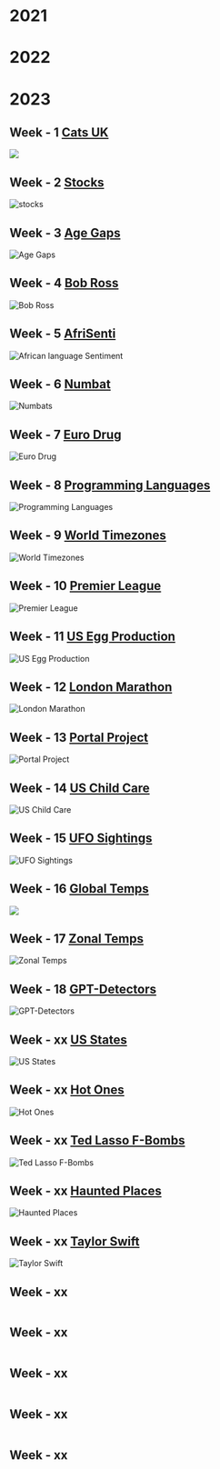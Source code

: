 





# 2021

# 2022

# 2023

## Week - 1 [Cats UK](https://github.com/natrivera/tidytuesday/tree/main/2023/2023-02-01)
![](2023/01-01-07/img.jpg)

## Week - 2 [Stocks](https://github.com/natrivera/tidytuesday/tree/main/2023/2023-02-07)
![stocks](2023/2023-02-07/stock_plot.png)


## Week - 3 [Age Gaps](https://github.com/natrivera/tidytuesday/tree/main/2023/2023-02-13)
![Age Gaps](2023/2023-02-13/Adam_Sandler.png)

## Week - 4 [Bob Ross](https://github.com/natrivera/tidytuesday/tree/main/2023/2023-02-21)
![Bob Ross](2023/2023-02-21/bob_ross_plt.png)

## Week - 5 [AfriSenti](https://github.com/natrivera/tidytuesday/tree/main/2023/2023-02-27)
![African language Sentiment](2023/2023-02-27/AfriSenti.png)

## Week - 6 [Numbat](https://github.com/natrivera/tidytuesday/tree/main/2023/2023-03-07)
![Numbats](2023/2023-03-07/numbats_table_map.png)

## Week - 7 [Euro Drug](https://github.com/natrivera/tidytuesday/tree/main/2023/2023-03-14)
![Euro Drug](2023/2023-03-14/euro_drug_plt.png)

## Week - 8 [Programming Languages](https://github.com/natrivera/tidytuesday/tree/main/2023/2023-03-21)
![Programming Languages](2023/2023-03-21/all_languages_highres.png)

## Week - 9 [World Timezones](https://github.com/natrivera/tidytuesday/tree/main/2023/2023-03-28)
![World Timezones](2023/2023-03-28/world_Timezones_Map.png)

## Week - 10 [Premier League](https://github.com/natrivera/tidytuesday/tree/main/2023/2023-04-04)
![Premier League](2023/2023-04-04/Premier_Fouls.png  )

## Week - 11 [US Egg Production](https://github.com/natrivera/tidytuesday/tree/main/2023/2023-04-11)
![US Egg Production](2023/2023-04-11/Egg_Production.jpg)

## Week - 12 [London Marathon](https://github.com/natrivera/tidytuesday/tree/main/2023/2023-04-25)
![London Marathon](2023/2023-04-25/london_marathon2.gif)

## Week - 13 [Portal Project](https://github.com/natrivera/tidytuesday/tree/main/2023/2023-05-02)
![Portal Project](2023/2023-05-02/rodents_2.jpg)

## Week - 14 [US Child Care](https://github.com/natrivera/tidytuesday/tree/main/2023/2023-05-08)
![US Child Care](2023/2023-05-08/child-care.jpg)

## Week - 15 [UFO Sightings](https://github.com/natrivera/tidytuesday/tree/main/2023/2023-06-20)
![UFO Sightings](2023/2023-06-20/ufo.png)

## Week - 16 [Global Temps](https://github.com/natrivera/tidytuesday/tree/main/2023/2023-07-04)
![](2023/2023-02-07/)

## Week - 17 [Zonal Temps](https://github.com/natrivera/tidytuesday/tree/main/2023/2023-07-11)
![Zonal Temps](2023/2023-07-11/zonal_temps.jpg)

## Week - 18 [GPT-Detectors](https://github.com/natrivera/tidytuesday/tree/main/2023/2023-07-18)
![GPT-Detectors](2023/2023-07-18/gpt_detector.jpg)

## Week - xx [US States](https://github.com/natrivera/tidytuesday/tree/main/2023/2023-08-01)
![US States](2023/2023-08-01/us_states.jpg)

## Week - xx [Hot Ones](https://github.com/natrivera/tidytuesday/tree/main/2023/2023-08-08)
![Hot Ones](2023/2023-08-08/hot_ones.jpg)

## Week - xx [Ted Lasso F-Bombs](https://github.com/natrivera/tidytuesday/tree/main/2023/2023-09-26)
![Ted Lasso F-Bombs](2023/2023-09-26/f_bombs.jpg)

## Week - xx [Haunted Places](https://github.com/natrivera/tidytuesday/tree/main/2023/2023-10-10)
![Haunted Places](2023/2023-10-10/haunted_places.gif)

## Week - xx [Taylor Swift](https://github.com/natrivera/tidytuesday/tree/main/2023/2023-10-17)
![Taylor Swift](2023/2023-10-17/t_swift_order_2.jpg)

## Week - xx []()
![]()

## Week - xx []()
![]()

## Week - xx []()
![]()

## Week - xx []()
![]()

## Week - xx []()
![]()





